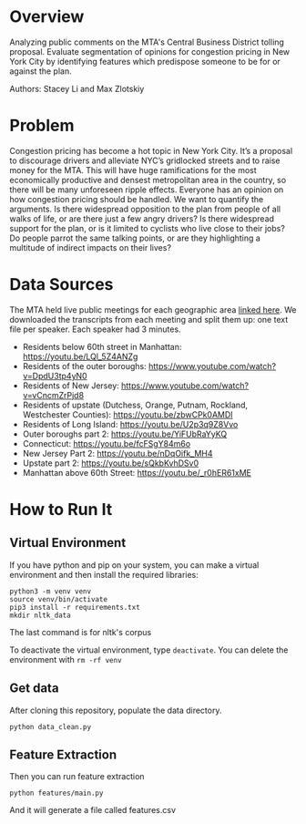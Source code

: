 # Overview
Analyzing public comments on the MTA's Central Business District tolling proposal. Evaluate segmentation of opinions for congestion pricing in New York City by identifying features which predispose someone to be for or against the plan.

Authors: Stacey Li and Max Zlotskiy

# Problem

Congestion pricing has become a hot topic in New York City. It’s a proposal to discourage drivers and alleviate NYC’s gridlocked streets and to raise money for the MTA. This will have huge ramifications for the most economically productive and densest metropolitan area in the country, so there will be many unforeseen ripple effects. Everyone has an opinion on how congestion pricing should be handled. We want to quantify the arguments. Is there widespread opposition to the plan from people of all walks of life, or are there just a few angry drivers? Is there widespread support for the plan, or is it limited to cyclists who live close to their jobs? Do people parrot the same talking points, or are they highlighting a multitude of indirect impacts on their lives?

# Data Sources

The MTA held live public meetings for each geographic area [linked here](https://new.mta.info/project/CBDTP/upcoming-meetings). We downloaded the transcripts from each meeting and split them up: one text file per speaker. Each speaker had 3 minutes.

- Residents below 60th street in Manhattan: https://youtu.be/LQl_5Z4ANZg
- Residents of the outer boroughs: https://www.youtube.com/watch?v=DpdU3tp4yN0
- Residents of New Jersey: https://www.youtube.com/watch?v=vCncmZrPjd8
- Residents of upstate (Dutchess, Orange, Putnam, Rockland, Westchester Counties): https://youtu.be/zbwCPk0AMDI
- Residents of Long Island: https://youtu.be/U2p3q9Z8Vvo
- Outer boroughs part 2: https://youtu.be/YiFUbRaYyKQ
- Connecticut: https://youtu.be/fcFSgY84m6o
- New Jersey Part 2: https://youtu.be/nDqOifk_MH4
- Upstate part 2: https://youtu.be/sQkbKvhDSv0
- Manhattan above 60th Street: https://youtu.be/_r0hER61xME

# How to Run It

## Virtual Environment

If you have python and pip on your system, you can make a virtual environment and then install the required libraries:
```
python3 -m venv venv
source venv/bin/activate
pip3 install -r requirements.txt
mkdir nltk_data
```

The last command is for nltk's corpus

To deactivate the virtual environment, type `deactivate`. You can delete the environment with `rm -rf venv`

## Get data

After cloning this repository, populate the data directory.
```
python data_clean.py
```

## Feature Extraction

Then you can run feature extraction

```
python features/main.py
```

And it will generate a file called features.csv
